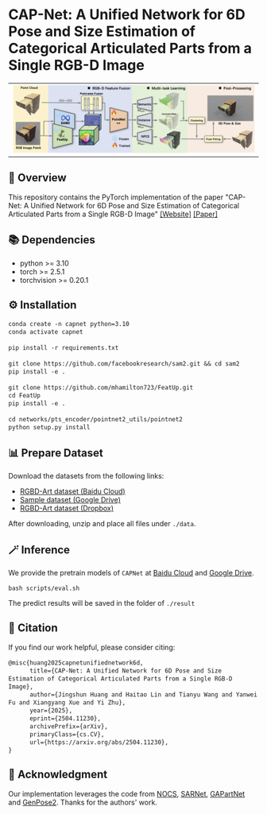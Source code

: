 # CAP-Net: A Unified Network for 6D Pose and Size Estimation of Categorical  Articulated Parts from a Single RGB-D Image

<table>
  <tr>
    <td><img src="./figs/pipeline.png" alt="Image 2"></td>
  </tr>
</table>

## 📝 Overview
This repository contains the PyTorch implementation of the paper "CAP-Net: A Unified Network for 6D Pose and Size Estimation of Categorical Articulated Parts from a Single RGB-D Image"
[[Website]](https://shanehuanghz.github.io/CAPNet/) [[Paper]](https://arxiv.org/pdf/2504.11230)
## 📚 Dependencies
* python >= 3.10
* torch >= 2.5.1
* torchvision >= 0.20.1


## ⚙️ Installation
```
conda create -n capnet python=3.10
conda activate capnet

pip install -r requirements.txt

git clone https://github.com/facebookresearch/sam2.git && cd sam2
pip install -e .

git clone https://github.com/mhamilton723/FeatUp.git
cd FeatUp
pip install -e .

cd networks/pts_encoder/pointnet2_utils/pointnet2
python setup.py install
```

## 📊 Prepare Dataset
Download the datasets from the following links:  
- [RGBD-Art dataset (Baidu Cloud)](https://pan.baidu.com/s/1iz-yAZ4OogosdxfQ5k9_eQ?pwd=874k)
- [Sample dataset (Google Drive)](https://drive.google.com/file/d/1fs6cYzlL0MPsE1Lw1unnUh5QhiaUQMDk/view?usp=sharing)  
- [RGBD-Art dataset (Dropbox)](https://www.dropbox.com/scl/fo/ilcfeahybp9ohccjj88yw/AFNZat-41S17JTJUx6OzyH4?rlkey=6hm1p6q07j95zfde6yu7b4meu&st=9eulwg9g&dl=0)

After downloading, unzip and place all files under `./data`.  

## 🪄 Inference
We provide the pretrain models of `CAPNet` at [Baidu Cloud](https://pan.baidu.com/s/1iz-yAZ4OogosdxfQ5k9_eQ?pwd=874k) and [Google Drive](https://drive.google.com/file/d/1RFmB44T-z-8dt-unMojsPOmhm16ddUr3/view?usp=sharing).
```
bash scripts/eval.sh
```
The predict results will be saved in the folder of `./result`

 

## 🔖 Citation
If you find our work helpful, please consider citing:
```
@misc{huang2025capnetunifiednetwork6d,
      title={CAP-Net: A Unified Network for 6D Pose and Size Estimation of Categorical Articulated Parts from a Single RGB-D Image}, 
      author={Jingshun Huang and Haitao Lin and Tianyu Wang and Yanwei Fu and Xiangyang Xue and Yi Zhu},
      year={2025},
      eprint={2504.11230},
      archivePrefix={arXiv},
      primaryClass={cs.CV},
      url={https://arxiv.org/abs/2504.11230}, 
}
```

## 🌹 Acknowledgment
Our implementation leverages the code from [NOCS](https://github.com/hughw19/NOCS_CVPR2019), [SARNet](https://github.com/hetolin/SAR-Net), [GAPartNet](https://github.com/PKU-EPIC/GAPartNet) and [GenPose2](https://github.com/Omni6DPose/GenPose2). Thanks for the authors' work.